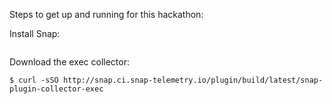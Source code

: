 


Steps to get up and running for this hackathon:


Install Snap:
```
```

Download the exec collector:
```
$ curl -sSO http://snap.ci.snap-telemetry.io/plugin/build/latest/snap-plugin-collector-exec
```
